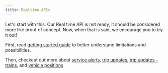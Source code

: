 ```yaml
---
title: Realtime APIs
---
```


Let's start with this: Our Real time API is not ready, it should be considered more like proof of concept. Now, when that is said, we encourage you to try it out!

First, read [getting started guide](../1-getting-started/) to better understand limitations and possibilities.

Then, checkout out more about [service alerts](./service-alerts/), [trip updates](./trip-updates/), [trip updates - trains](./trip-updates-trains/), and [vehicle positions](./vehicle-positions/)
